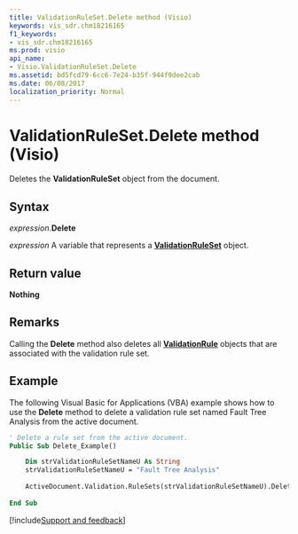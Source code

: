 ```yaml
---
title: ValidationRuleSet.Delete method (Visio)
keywords: vis_sdr.chm18216165
f1_keywords:
- vis_sdr.chm18216165
ms.prod: visio
api_name:
- Visio.ValidationRuleSet.Delete
ms.assetid: bd5fcd79-6cc6-7e24-b35f-944f9dee2cab
ms.date: 06/08/2017
localization_priority: Normal
---
```



# ValidationRuleSet.Delete method (Visio)

Deletes the **ValidationRuleSet** object from the document.


## Syntax

_expression_.**Delete**

_expression_ A variable that represents a **[ValidationRuleSet](Visio.ValidationRuleSet.md)** object.


## Return value

**Nothing**


## Remarks

Calling the **Delete** method also deletes all **[ValidationRule](Visio.ValidationRule.md)** objects that are associated with the validation rule set.


## Example

The following Visual Basic for Applications (VBA) example shows how to use the **Delete** method to delete a validation rule set named Fault Tree Analysis from the active document.

```vb
' Delete a rule set from the active document.
Public Sub Delete_Example()

    Dim strValidationRuleSetNameU As String
    strValidationRuleSetNameU = "Fault Tree Analysis"
    
    ActiveDocument.Validation.RuleSets(strValidationRuleSetNameU).Delete
   
End Sub
```


[!include[Support and feedback](~/includes/feedback-boilerplate.md)]